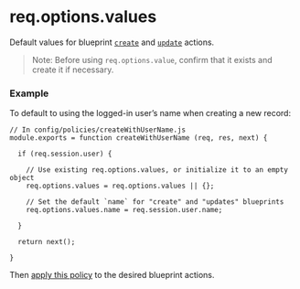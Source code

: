 # req.options.values

Default values for blueprint [`create`](http://sailsjs.org/documentation/reference/blueprint-api/Create.html) and [`update`](http://sailsjs.org/documentation/reference/blueprint-api/Update.html) actions.

> Note: Before using `req.options.value`, confirm that it exists and create it if necessary.

### Example

To default to using the logged-in user&rsquo;s name when creating a new record:

```
// In config/policies/createWithUserName.js
module.exports = function createWithUserName (req, res, next) {

  if (req.session.user) {

    // Use existing req.options.values, or initialize it to an empty object
    req.options.values = req.options.values || {};

    // Set the default `name` for "create" and "updates" blueprints
    req.options.values.name = req.session.user.name;

  }

  return next();

}
```

Then [apply this policy](http://sailsjs.org/documentation/concepts/Policies?q=to-apply-a-policy-to-a-specific-controller-action) to the desired blueprint actions.

<docmeta name="displayName" value="req.options.values">
